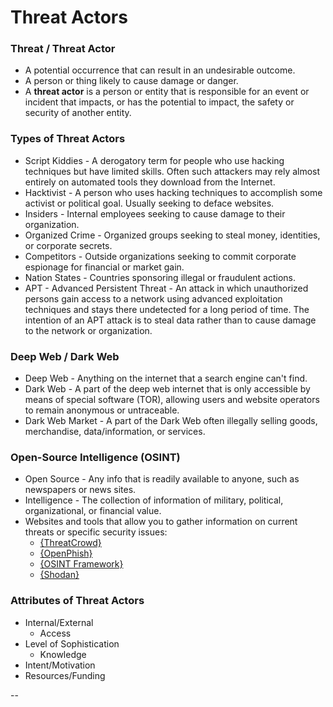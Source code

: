 # Threat Actors

### **Threat / Threat Actor**

* A potential occurrence that can result in an undesirable outcome.
* A person or thing likely to cause damage or danger.
* A **threat actor** is a person or entity that is responsible for an event or incident that impacts, or has the potential to impact, the safety or security of another entity.

### **Types of Threat Actors**

* Script Kiddies - A derogatory term for people who use hacking techniques but have limited skills. Often such attackers may rely almost entirely on automated tools they download from the Internet.
* Hacktivist - A person who uses hacking techniques to accomplish some activist or political goal. Usually seeking to deface websites.
* Insiders - Internal employees seeking to cause damage to their organization.
* Organized Crime - Organized groups seeking to steal money, identities, or corporate secrets.
* Competitors - Outside organizations seeking to commit corporate espionage for financial or market gain.
* Nation States - Countries sponsoring illegal or fraudulent actions.
* APT - Advanced Persistent Threat - An attack in which unauthorized persons gain access to a network using advanced exploitation techniques and stays there undetected for a long period of time. The intention of an APT attack is to steal data rather than to cause damage to the network or organization.

### **Deep Web / Dark Web**

* Deep Web - Anything on the internet that a search engine can't find.
* Dark Web - A part of the deep web internet that is only accessible by means of special software \(TOR\), allowing users and website operators to remain anonymous or untraceable.
* Dark Web Market - A part of the Dark Web often illegally selling goods, merchandise, data/information, or services.

### **Open-Source Intelligence \(OSINT\)**

* Open Source - Any info that is readily available to anyone, such as newspapers or news sites.
* Intelligence - The collection of information of military, political, organizational, or financial value.
* Websites and tools that allow you to gather information on current threats or specific security issues:
  * [{ThreatCrowd}](https://www.threatcrowd.org/)
  * [{OpenPhish}](https://openphish.com/)
  * [{OSINT Framework}](https://osintframework.com/)
  * [{Shodan}](https://www.shodan.io/)

### **Attributes of Threat Actors**

* Internal/External
  * Access
* Level of Sophistication
  * Knowledge
* Intent/Motivation
* Resources/Funding

-- 

